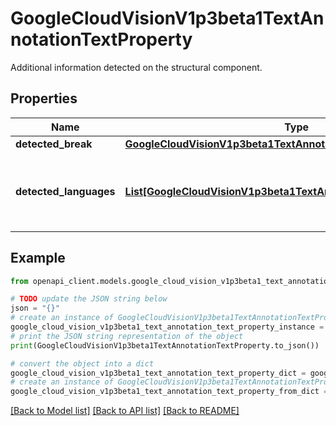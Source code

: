 # GoogleCloudVisionV1p3beta1TextAnnotationTextProperty

Additional information detected on the structural component.

## Properties

Name | Type | Description | Notes
------------ | ------------- | ------------- | -------------
**detected_break** | [**GoogleCloudVisionV1p3beta1TextAnnotationDetectedBreak**](GoogleCloudVisionV1p3beta1TextAnnotationDetectedBreak.md) |  | [optional] 
**detected_languages** | [**List[GoogleCloudVisionV1p3beta1TextAnnotationDetectedLanguage]**](GoogleCloudVisionV1p3beta1TextAnnotationDetectedLanguage.md) | A list of detected languages together with confidence. | [optional] 

## Example

```python
from openapi_client.models.google_cloud_vision_v1p3beta1_text_annotation_text_property import GoogleCloudVisionV1p3beta1TextAnnotationTextProperty

# TODO update the JSON string below
json = "{}"
# create an instance of GoogleCloudVisionV1p3beta1TextAnnotationTextProperty from a JSON string
google_cloud_vision_v1p3beta1_text_annotation_text_property_instance = GoogleCloudVisionV1p3beta1TextAnnotationTextProperty.from_json(json)
# print the JSON string representation of the object
print(GoogleCloudVisionV1p3beta1TextAnnotationTextProperty.to_json())

# convert the object into a dict
google_cloud_vision_v1p3beta1_text_annotation_text_property_dict = google_cloud_vision_v1p3beta1_text_annotation_text_property_instance.to_dict()
# create an instance of GoogleCloudVisionV1p3beta1TextAnnotationTextProperty from a dict
google_cloud_vision_v1p3beta1_text_annotation_text_property_from_dict = GoogleCloudVisionV1p3beta1TextAnnotationTextProperty.from_dict(google_cloud_vision_v1p3beta1_text_annotation_text_property_dict)
```
[[Back to Model list]](../README.md#documentation-for-models) [[Back to API list]](../README.md#documentation-for-api-endpoints) [[Back to README]](../README.md)


